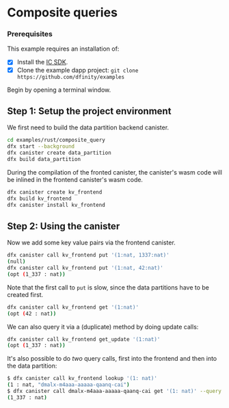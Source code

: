 # Composite queries

### Prerequisites
This example requires an installation of:

- [x] Install the [IC SDK](https://internetcomputer.org/docs/current/developer-docs/setup/install/index.mdx).
- [x] Clone the example dapp project: `git clone https://github.com/dfinity/examples`

Begin by opening a terminal window.

## Step 1: Setup the project environment

We first need to build the data partition backend canister.

```bash
cd examples/rust/composite_query
dfx start --background
dfx canister create data_partition
dfx build data_partition
```

During the compilation of the fronted canister, the canister's wasm code will be inlined in the frontend canister's wasm code.

```bash
dfx canister create kv_frontend
dfx build kv_frontend
dfx canister install kv_frontend
```

## Step 2: Using the canister

Now we add some key value pairs via the frontend canister.

```bash
dfx canister call kv_frontend put '(1:nat, 1337:nat)'
(null)
dfx canister call kv_frontend put '(1:nat, 42:nat)'
(opt (1_337 : nat))
```

Note that the first call to `put` is slow, since the data partitions have to be created first.

```bash
dfx canister call kv_frontend get '(1:nat)'
(opt (42 : nat))
```

We can also query it via a (duplicate) method by doing update calls:

```bash
dfx canister call kv_frontend get_update '(1:nat)'
(opt (1_337 : nat))
```

It's also possible to do *two* query calls, first into the frontend and then into the data partition:

```bash
$ dfx canister call kv_frontend lookup '(1: nat)'
(1 : nat, "dmalx-m4aaa-aaaaa-qaanq-cai")
$ dfx canister call dmalx-m4aaa-aaaaa-qaanq-cai get '(1: nat)' --query
(1_337 : nat)
```
